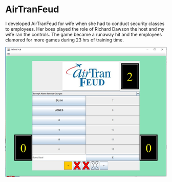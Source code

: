 # AirTranFeud

I developed AirTranFeud for wife when she had to conduct security classes to employees.
Her boss played the role of Richard Dawson the host and my wife ran the controls.
The game became a runaway hit and the employees clamored for more games during 23 hrs of training time.

![Image of Gameboard](https://github.com/bandrdudley/AirTranFeud/blob/master/resources/AirTranFeud.jpg)
